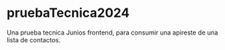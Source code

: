 # pruebaTecnica2024
Una prueba tecnica Junios frontend, para consumir una apireste de una lista de contactos.
